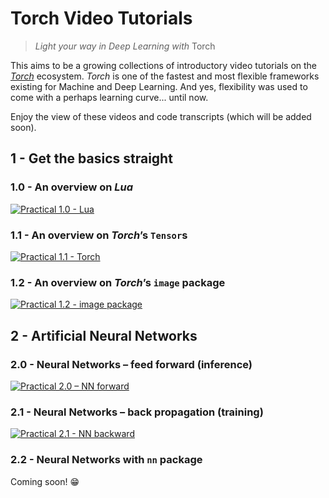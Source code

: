 # Torch Video Tutorials

> *Light your way in Deep Learning with* Torch

This aims to be a growing collections of introductory video tutorials on the [*Torch*](http://torch.ch) ecosystem.
*Torch* is one of the fastest and most flexible frameworks existing for Machine and Deep Learning.
And yes, flexibility was used to come with a perhaps learning curve... until now.

Enjoy the view of these videos and code transcripts (which will be added soon).


## 1 - Get the basics straight

### 1.0 - An overview on *Lua*

[![Practical 1.0 - Lua](http://img.youtube.com/vi/QLYLOPeI92g/0.jpg)](http://www.youtube.com/watch?v=QLYLOPeI92g)

### 1.1 - An overview on *Torch*’s `Tensor`s

[![Practical 1.1 - Torch](http://img.youtube.com/vi/o3aRgD1uzsc/0.jpg)](http://www.youtube.com/watch?v=o3aRgD1uzsc)

### 1.2 - An overview on *Torch*’s `image` package

[![Practical 1.2 - image package](http://img.youtube.com/vi/dEjvydjcwOE/0.jpg)](http://www.youtube.com/watch?v=dEjvydjcwOE)


## 2 - Artificial Neural Networks

### 2.0 - Neural Networks – feed forward (inference)

[![Practical 2.0 – NN forward](http://img.youtube.com/vi/hxA0wxibv8g/0.jpg)](http://www.youtube.com/watch?v=hxA0wxibv8g)

### 2.1 - Neural Networks – back propagation (training)

[![Practical 2.1 - NN backward](http://img.youtube.com/vi/VaQUx7m3oR4/0.jpg)](http://www.youtube.com/watch?v=VaQUx7m3oR4)

### 2.2 - Neural Networks with `nn` package

Coming soon! :grin:
